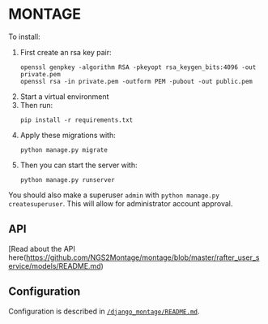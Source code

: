 # MONTAGE

To install:
1. First create an rsa key pair:
    ```
    openssl genpkey -algorithm RSA -pkeyopt rsa_keygen_bits:4096 -out private.pem
    openssl rsa -in private.pem -outform PEM -pubout -out public.pem
    ```
2. Start a virtual environment
3. Then run: 
    ```
    pip install -r requirements.txt
    ```  
4. Apply these migrations with:
    ```
    python manage.py migrate
    ```
5. Then you can start the server with:
    ```
    python manage.py runserver
    ```

You should also make a superuser `admin` with `python manage.py createsuperuser`.  This will allow for administrator account approval.

## API

[Read about the API here(https://github.com/NGS2Montage/montage/blob/master/rafter_user_service/models/README.md)

## Configuration
Configuration is described in [`/django_montage/README.md`](https://github.com/NGS2Montage/montage/blob/master/django_montage/README.md).
